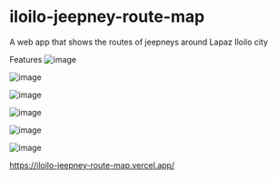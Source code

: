 # iloilo-jeepney-route-map
A web app that shows the routes of jeepneys around Lapaz Iloilo city

Features
![image](https://user-images.githubusercontent.com/103605059/213360122-ca227840-3ea0-4db3-b71d-84fe9952c09c.png)

![image](https://user-images.githubusercontent.com/103605059/213360182-f469456d-2b05-4b82-9dc7-0a20a0a9112d.png)

![image](https://user-images.githubusercontent.com/103605059/213360238-126b62ff-9f80-40c3-822b-b99fe6ed21bb.png)

![image](https://user-images.githubusercontent.com/103605059/213360274-6ced6fc3-4e9e-4653-9819-43c8c4fce9c9.png)

![image](https://user-images.githubusercontent.com/103605059/213360315-f2d01d36-6ea2-4c11-97a1-bc43cba2b93c.png)


![image](https://user-images.githubusercontent.com/103605059/213360606-37350580-a55a-4368-a6fd-915713d07174.png)


https://iloilo-jeepney-route-map.vercel.app/
